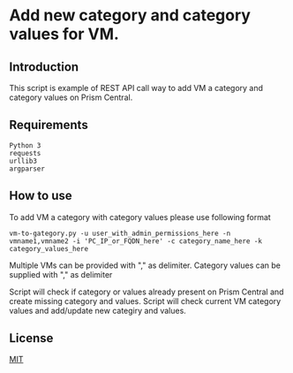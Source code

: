 # Add new category and category values for VM.

## Introduction

This script is example of REST API call way to add VM a category and category values on Prism Central.

## Requirements
```
Python 3
requests
urllib3
argparser
```
## How to use

To add VM a category with category values please use following format

```vm-to-gategory.py -u user_with_admin_permissions_here -n vmname1,vmname2 -i 'PC_IP_or_FQDN_here' -c category_name_here -k category_values_here```

Multiple VMs can be provided with "," as delimiter.
Category values can be supplied with "," as delimiter

Script will check if category or values already present on Prism Central and create missing category and values.
Script will check current VM category values and add/update new categiry and values.

## License
[MIT](https://choosealicense.com/licenses/mit/)
